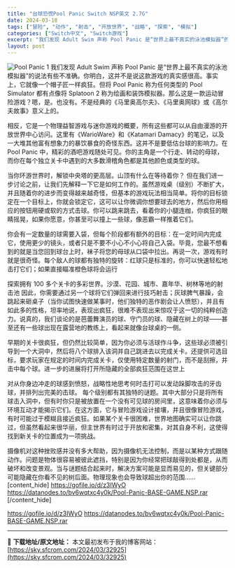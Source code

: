 ```yaml
---
title: "台球恐慌Pool Panic Switch NSP英文 2.7G"
date: 2024-03-18
tags: ["冒险", "动作", "射击", "开放世界", "战略", "探索", "模拟"]
categories: ["Switch中文", "Switch游戏"]
excerpt: "我们发现 Adult Swim 声称 Pool Panic 是“世界上最不真实的泳池模拟器”的说法有些不准确。你明白，这并不是说这款游戏的真实感很高。事实上，它就像一个帽子匠一样疯狂。但将 Pool Panic 称为任何类型的 Pool Simulator 都有点像将 Splatoon 2 称为绘画&hellip;"
layout: post
---
```


<img class="aligncenter" src="https://sky.sfcrom.com/wp-content/uploads/2024/03/20240329100613-becd9.jpeg" alt="Pool Panic 1" />
我们发现 Adult Swim 声称 Pool Panic 是“世界上最不真实的泳池模拟器”的说法有些不准确。你明白，这并不是说这款游戏的真实感很高。事实上，它就像一个帽子匠一样疯狂。但将 Pool Panic 称为任何类型的 Pool Simulator 都有点像将 Splatoon 2 称为绘画和装饰模拟器。那么这是一款运动冒险游戏？嗯，是。也没有。不是经典的《马里奥高尔夫》、《马里奥网球》或《高尔夫故事》意义上的。

相反，它是一个物理益智游戏与迷你游戏的概要，所有这些都可以从自由漫游的开放世界中心访问。这里有《WarioWare》和《Katamari Damacy》的笔记，以及一大堆其他富有想象力的暴饮暴食的奇怪东西。这并不是要低估台球的影响力。在 Pool Panic 中，精彩的酒吧游戏随处可见。你的主角是一个行走、转动的母球，​​而你在每个独立关卡中遇到的大多数滑稽角色都是其他颜色或类型的球。

当你环游世界时，解锁中央塔的更高层。山顶有什么在等待着你？
但在我们进一步讨论之前，让我们先解释一下它是如何工作的。虽然游戏桌（级别）不断扩大，并且随着你的进步而变得越来越奇怪，但基本的游戏玩法相当简单。将你的目标锁定在一个目标上，你就会锁定它，这可以让你微调你想要球去的地方，然后你用相应的按钮用硬或软的方式击球。你可以跳来跳去，看着你的小腿连枷，你疯狂的眼睛摇晃，如果你愿意，你甚至可以撞上一些球，像恶霸一样推着它们。

你会有一定数量的球需要入袋，但每个阶段都有额外的目标：在一定时间内完成它，使用更少的镜头，或者只是不要不小心不小心将自己入袋。毕竟，您最不想看到的就是当您回到球台上时，袜子将您的母球从口袋中拉出。再说一次，游戏有时就是很奇怪。每个敌人的球都有独特的旋转：红球只是标准的，你可以快速轻松地击打它们；如果直接瞄准橙色球将会运行

探索拥有 100 多个关卡的多彩世界。沙漠、花园、城市、嘉年华、树林等地的射击池
因此，你需要通过另一个球将它们弹回来进行技巧射击；灰球脾气暴躁，会跳起来砸桌子（当你试图快速做某事时，他们独特的恶作剧会让人愤怒），并且有如此多的性格，坦率地说，表现出疯狂，很难不表现出来惊叹于这一切的纯粹创造力。说真的，我们谈论的是芭蕾舞演员的球、守门员的球、隐藏在树上的球——甚至还有一些球出现在露营地的教练上，看起来就像台球桌的一侧。

早期的关卡很疯狂，但仍然比较简单，因为你必须与活球作斗争，这些球必须被引导到一个大洞中，然后将八个球排入该洞并自己跳进去以完成关卡。还提供可选目标，要求玩家在规定的时间内完成关卡，仅使用特定数量的射门，而不是刮擦，并击中每个球。进一步的进展将打开所隐藏的全部疯狂范围在这世上

对从你身边冲走的球感到愤怒，战略性地思考何时击打可以发动跺脚攻击的牙齿球，并排列出完美的击球。
每个级别都有其独特的谜题。其中大部分只是将所有球击入洞中，但有时你只是被放置在一个没有可见球的房间里，这意味着你必须与环境互动才能揭示它们。在这方面，它与冒险游戏设计接壤，并且很像冒险游戏，有时可能过于模糊且接近疯狂。如果某个关卡很困难，世界地图确实可以让你跳过，但虽然看起来很华丽，但主世界有时过于开放和密集，对其自身不利，这使得找到新关卡的位置成为一项挑战。

摄像机对这种挫败感并没有多大帮助，因为摄像机无法控制，而是以某种方式跟随动作。问题是物体很容易被彼此遮挡，特别是因为你经常把球敲得到处都是，从而破坏和改变景观。当与谜题结合起来时，解决方案可能是显而易见的，但关键部分可能隐藏在你看不见的树后面。物理现象也会导致球超出你的范围……
[content_hide]
https://gofile.io/d/z3IWyO
https://datanodes.to/bv6wqtxc4y0k/Pool-Panic-BASE-GAME.NSP.rar
[/content_hide]

<!--wechatfans start-->
https://gofile.io/d/z3IWyO
https://datanodes.to/bv6wqtxc4y0k/Pool-Panic-BASE-GAME.NSP.rar
<!--wechatfans end-->

---
📖 **下载地址/原文地址：** 本文最初发布于我的博客网站：[https://sky.sfcrom.com/2024/03/32925](https://sky.sfcrom.com/2024/03/32925)
